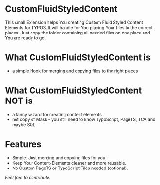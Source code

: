 # CustomFluidStyledContent

This small Extension helps You creating Custom Fluid Styled Content Elements for TYPO3. It will handle for You placing Your files to the correct places. Just copy the folder containing all needed files on one place and You are ready to go.

# What CustomFluidStyledContent is

* a simple Hook for merging and copying files to the right places

# What CustomFluidStyledContent NOT is

* a fancy wizard for creating content elements
* not copy of Mask - you still need to know TypoScript, PageTS, TCA and maybe SQL

# Features

* Simple. Just merging and copying files for you.
* Keep Your Content-Elements cleaner and more reusable.
* No Custom PageTS or TypoScript Files needed (optional).

_Feel free to contribute._
